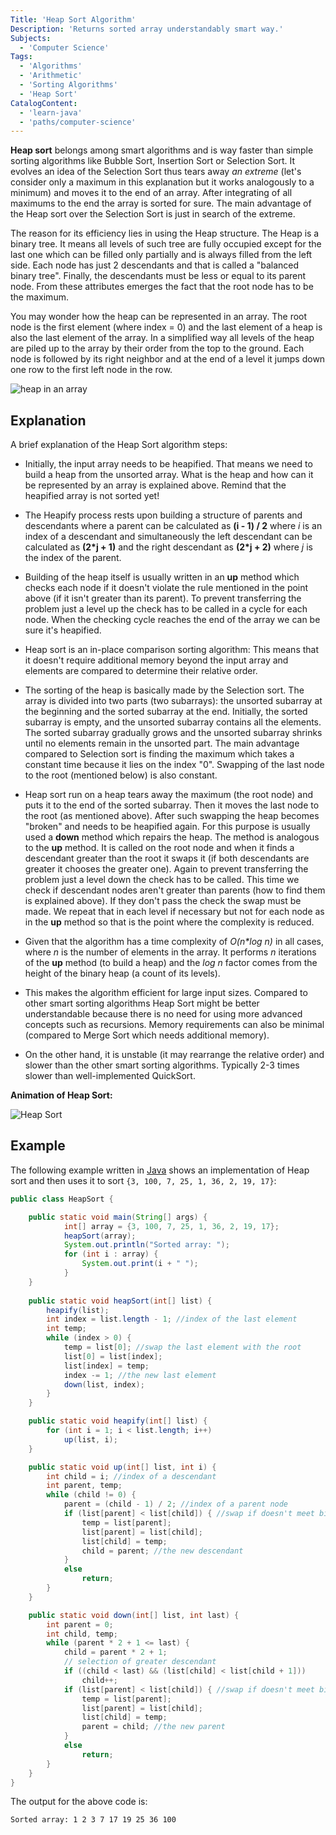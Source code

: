 ```yaml
---
Title: 'Heap Sort Algorithm'
Description: 'Returns sorted array understandably smart way.'
Subjects:
  - 'Computer Science'
Tags:
  - 'Algorithms'
  - 'Arithmetic'  
  - 'Sorting Algorithms'
  - 'Heap Sort'
CatalogContent:
  - 'learn-java'
  - 'paths/computer-science'
---
```


**Heap sort** belongs among smart algorithms and is way faster than simple sorting algorithms like Bubble Sort, Insertion Sort or Selection Sort. It evolves an idea of the Selection Sort thus tears away _an extreme_ (let's consider only a maximum in this explanation but it works analogously to a minimum) and moves it to the end of an array. After integrating of all maximums to the end the array is sorted for sure. The main advantage of the Heap sort over the Selection Sort is just in search of the extreme.

The reason for its efficiency lies in using the Heap structure. The Heap is a binary tree. It means all levels of such tree are fully occupied except for the last one which can be filled only partially and is always filled from the left side. Each node has just 2 descendants and that is called a "balanced binary tree". Finally, the descendants must be less or equal to its parent node. From these attributes emerges the fact that the root node has to be the maximum.

You may wonder how the heap can be represented in an array. The root node is the first element (where index = 0) and the last element of a heap is also the last element of the array. In a simplified way all levels of the heap are piled up to the array by their order from the top to the ground. Each node is followed by its right neighbor and at the end of a level it jumps down one row to the first left node in the row.

![heap in an array](https://raw.githubusercontent.com/Codecademy/docs/main/media/heap_in_array.jpg)

## Explanation

A brief explanation of the Heap Sort algorithm steps:

- Initially, the input array needs to be heapified. That means we need to build a heap from the unsorted array. What is the heap and how can it be represented by an array is explained above. Remind that the heapified array is not sorted yet!

- The Heapify process rests upon building a structure of parents and descendants where a parent can be calculated as **(i - 1) / 2** where _i_ is an index of a descendant and simultaneously the left descendant can be calculated as **(2\*j + 1)** and the right descendant as **(2\*j + 2)** where _j_ is the index of the parent.

- Building of the heap itself is usually written in an **up** method which checks each node if it doesn't violate the rule mentioned in the point above (if it isn't greater than its parent). To prevent transferring the problem just a level up the check has to be called in a cycle for each node. When the checking cycle reaches the end of the array we can be sure it's heapified.

- Heap sort is an in-place comparison sorting algorithm: This means that it doesn't require additional memory beyond the input array and elements are compared to determine their relative order.

- The sorting of the heap is basically made by the Selection sort. The array is divided into two parts (two subarrays): the unsorted subarray at the beginning and the sorted subarray at the end. Initially, the sorted subarray is empty, and the unsorted subarray contains all the elements. The sorted subarray gradually grows and the unsorted subarray shrinks until no elements remain in the unsorted part. The main advantage compared to Selection sort is finding the maximum which takes a constant time because it lies on the index "0". Swapping of the last node to the root (mentioned below) is also constant.

- Heap sort run on a heap tears away the maximum (the root node) and puts it to the end of the sorted subarray. Then it moves the last node to the root (as mentioned above). After such swapping the heap becomes "broken" and needs to be heapified again. For this purpose is usually used a **down** method which repairs the heap. The method is analogous to the **up** method. It is called on the root node and when it finds a descendant greater than the root it swaps it (if both descendants are greater it chooses the greater one). Again to prevent transferring the problem just a level down the check has to be called. This time we check if descendant nodes aren't greater than parents (how to find them is explained above). If they don't pass the check the swap must be made. We repeat that in each level if necessary but not for each node as in the **up** method so that is the point where the complexity is reduced.

- Given that the algorithm has a time complexity of _O(n*log n)_ in all cases, where _n_ is the number of elements in the array. It performs _n_ iterations of the **up** method (to build a heap) and the _log n_ factor comes from the height of the binary heap (a count of its levels).

- This makes the algorithm efficient for large input sizes. Compared to other smart sorting algorithms Heap Sort might be better understandable because there is no need for using more advanced concepts such as recursions. Memory requirements can also be minimal (compared to Merge Sort which needs additional memory).

- On the other hand, it is unstable (it may rearrange the relative order) and slower than the other smart sorting algorithms. Typically 2-3 times slower than well-implemented QuickSort.

**Animation of Heap Sort:**

![Heap Sort](https://raw.githubusercontent.com/Codecademy/docs/main/media/heap_sort_animation.gif)

## Example

The following example written in [Java](https://www.codecademy.com/learn/learn-java) shows an implementation of Heap sort and then uses it to sort `{3, 100, 7, 25, 1, 36, 2, 19, 17}`:

```java
public class HeapSort {

    public static void main(String[] args) {
            int[] array = {3, 100, 7, 25, 1, 36, 2, 19, 17};
            heapSort(array);
            System.out.println("Sorted array: ");
            for (int i : array) {
                System.out.print(i + " ");
            }
    }
    
    public static void heapSort(int[] list) {
        heapify(list);
        int index = list.length - 1; //index of the last element
        int temp;
        while (index > 0) {
            temp = list[0]; //swap the last element with the root
            list[0] = list[index];
            list[index] = temp;
            index -= 1; //the new last element
            down(list, index);
        }
    }

    public static void heapify(int[] list) {
        for (int i = 1; i < list.length; i++)
            up(list, i);
    }

    public static void up(int[] list, int i) {
        int child = i; //index of a descendant
        int parent, temp;
        while (child != 0) {
            parent = (child - 1) / 2; //index of a parent node
            if (list[parent] < list[child]) { //swap if doesn't meet binary heap properties
                temp = list[parent];
                list[parent] = list[child];
                list[child] = temp;
                child = parent; //the new descendant
            }
            else
                return;
        }
    }

    public static void down(int[] list, int last) {
        int parent = 0;
        int child, temp;
        while (parent * 2 + 1 <= last) {
            child = parent * 2 + 1;
            // selection of greater descendant
            if ((child < last) && (list[child] < list[child + 1]))
                child++;
            if (list[parent] < list[child]) { //swap if doesn't meet binary heap properties
                temp = list[parent]; 
                list[parent] = list[child];
                list[child] = temp;
                parent = child; //the new parent
            }
            else
                return;
        }
    }
}

```

The output for the above code is:

```shell
Sorted array: 1 2 3 7 17 19 25 36 100
```
